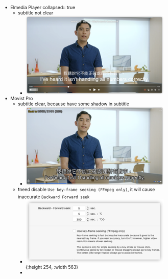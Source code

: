 - Elmedia Player
  collapsed:: true
	- subtitle not clear
		- ![image.png](../assets/image_1655003288885_0.png)
- Movist Pro
	- subtitle clear, because have some shadow in subtitle
		- ![image.png](../assets/image_1655003464439_0.png)
	- ❗️need disable `Use key-frame seeking (FFmpeg only)`, it will cause inaccurate `Backward Forward seek`
		- ![image.png](../assets/image_1655003615379_0.png){:height 254, :width 563}
		-